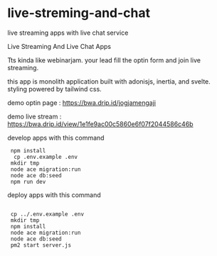 # live-streming-and-chat
live streaming apps with live chat service

Live Streaming And Live Chat Apps

 Tts kinda like webinarjam.   your lead fill the optin form and join live streaming.

this app is monolith application built with adonisjs, inertia, and svelte. styling powered by tailwind css.

demo optin page : https://bwa.drip.id/jogjamengaji

demo live stream : https://bwa.drip.id/view/1e1fe9ac00c5860e6f07f2044586c46b

develop apps with this command

```
 npm install
  cp .env.example .env
 mkdir tmp
 node ace migration:run
 node ace db:seed 
 npm run dev
```


deploy apps with this command

```
 
 cp ../.env.example .env
 mkdir tmp
 npm install
 node ace migration:run
 node ace db:seed
 pm2 start server.js
```
